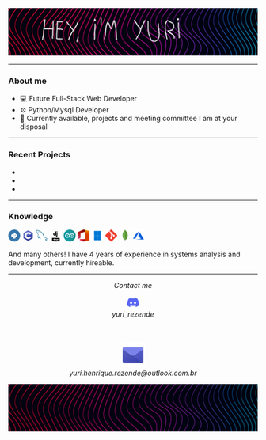 <img src="https://github.com/YuriHenriqueRezende/Projects/blob/main/other/logo.jpg" alt="header">

  ---

### About me

- 💻 Future Full-Stack Web Developer
- ⚙ Python/Mysql Developer
- 💬 Currently available, projects and meeting committee I am at your disposal

 ---

### Recent Projects

-
-
-

---

### Knowledge
<p align="left">
  <img src="https://github.com/YuriHenriqueRezende/Projects/blob/main/other/python.svg" alt="python" width="24" height="24"/>
  <img src="https://github.com/YuriHenriqueRezende/Projects/blob/main/other/c.svg" alt="c" width="24" height="24"/>
  <img src="https://github.com/YuriHenriqueRezende/Projects/blob/main/other/mysql.svg" alt="mysql" width="24" height="24"/>
  <img src="https://github.com/YuriHenriqueRezende/Projects/blob/main/other/django.jpg" alt="django" width="24" height="24"/>
  <img src="https://github.com/YuriHenriqueRezende/Projects/blob/main/other/Arduino.svg" alt="Arduino" width="24" height="24"/>
  <img src="https://github.com/YuriHenriqueRezende/Projects/blob/main/other/Office Icon.svg" alt="Office Icon" width="24" height="24"/>
  <img src="https://github.com/YuriHenriqueRezende/Projects/blob/main/other/Windows 11.svg" alt="Windows 11" width="24" height="24"/>
  <img src="https://github.com/YuriHenriqueRezende/Projects/blob/main/other/Git-Icon-1788C.svg" alt="Git-Icon-1788C" width="24" height="24"/>
  <img src="https://github.com/YuriHenriqueRezende/Projects/blob/main/other/mongodb-icon.svg" alt="mongodb-icon" width="24" height="24"/>
  <img src="https://github.com/YuriHenriqueRezende/Projects/blob/main/other/icons8-azure.svg" alt="icons8-azure" width="24" height="24"/>
</p>

And many others! I have 4 years of experience in systems analysis and development, currently hireable.

---

<p align="center">
  <i>Contact me</i>
</p>

<p align="center">
  <img width="24" src="https://github.com/YuriHenriqueRezende/Projects/blob/main/other/discord.svg" alt="discord">
  <br>  
    <i>yuri_rezende</i>
<br><br>
<br><br>
    <a href="mailto:yuri.henrique.rezende@outlook.com.br" alt="Email"><img src="https://github.com/YuriHenriqueRezende/Projects/blob/main/other/email.png" alt="email"></a>
    <br> 
    <i>yuri.henrique.rezende@outlook.com.br</i>
</p>

<img src="https://github.com/YuriHenriqueRezende/Projects/blob/main/other/fundo.jpg" alt="fundo">


